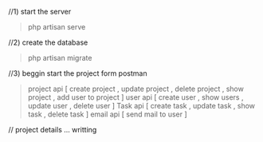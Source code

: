 //1) start the server 
> php artisan serve

//2) create the database 
> php artisan migrate

//3) beggin start the project form postman 
> project api [ create project , update project , delete project , show project , add user to project ]
> user api [ create user , show users , update user , delete user ]
> Task api [ create task , update task , show task , delete task ]
> email api [ send mail to user ]

// project details ... writting
